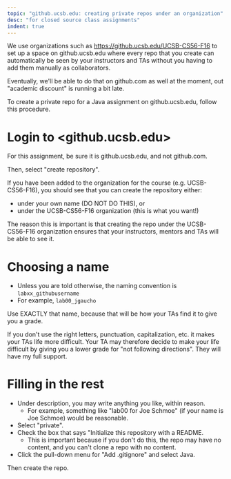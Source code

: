 ```yaml
---
topic: "github.ucsb.edu: creating private repos under an organization"
desc: "for closed source class assignments"
indent: true
---
```


We use organizations such as <https://github.ucsb.edu/UCSB-CS56-F16> to set up a space
on github.ucsb.edu where every repo that you create can automatically be seen by your instructors and TAs without you having to add them manually as collaborators.

Eventually, we'll be able to do that on github.com as well&nbsp;at the moment, out "academic discount" is running
a bit late.

To create a private repo for a Java assignment on github.ucsb.edu, follow this procedure.

# Login to <github.ucsb.edu>

For this assignment, be sure it is github.ucsb.edu, and not github.com.

Then, select "create repository".

If you have been added to the organization for the course (e.g. UCSB-CS56-F16), you should see that you can
create the repository either:

* under your own name (DO NOT DO THIS), or
* under the UCSB-CS56-F16 organization (this is what you want!)

The reason this is important is that creating the repo under the UCSB-CS56-F16 organization ensures that
your instructors, mentors and TAs will be able to see it.

# Choosing a name

* Unless you are told otherwise, the naming convention is `labxx_githubusername`
* For example, `lab00_jgaucho`

Use EXACTLY that name, because that will be how your TAs find it to give you a grade.    

If you don't use the right letters, punctuation, capitalization, etc. it makes your TAs life more difficult. Your TA 
may therefore decide to make your life difficult by giving you a lower grade for "not following directions". 
They will have my full support.                         

# Filling in the rest

-   Under description, you may write anything you like, within reason.                           
    -   For example, something like "lab00 for Joe Schmoe" (if your name is Joe Schmoe) would be reasonable.                                                                                     
-   Select "private".                                                                            
-   Check the box that says "Initialize this repository with a README.                           
    -   This is important because if you don't do this, the repo may have no content, and you can't clone a repo with no content.
-   Click the pull-down menu for "Add .gitignore" and select Java.

Then create the repo.
